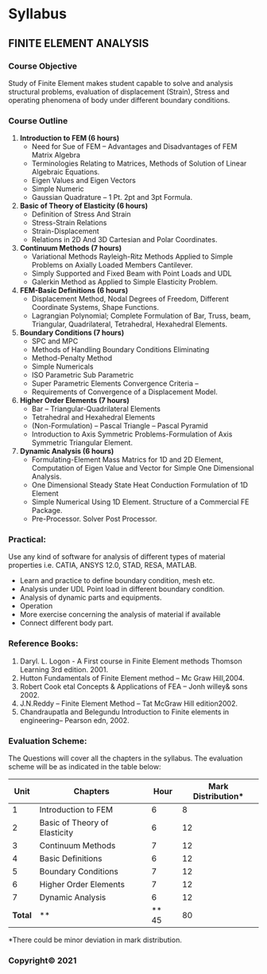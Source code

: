 # Syllabus

## **FINITE  ELEMENT ANALYSIS**

### **Course Objective**

Study of Finite Element makes student capable to solve and  analysis structural problems, evaluation of displacement (Strain), Stress and  operating phenomena of body under different boundary conditions.

### **Course Outline**

1. **Introduction to FEM (6 hours)**
    * Need for Sue of FEM – Advantages and Disadvantages of FEM Matrix  Algebra
    * Terminologies Relating to Matrices, Methods of Solution of  Linear Algebraic Equations.
    * Eigen Values and Eigen Vectors
    * Simple Numeric
    * Gaussian Quadrature – 1 Pt. 2pt and 3pt Formula.
2. **Basic of Theory of Elasticity (6 hours)**
    * Definition of Stress And Strain
    * Stress-Strain Relations
    * Strain-Displacement
    * Relations in 2D And 3D Cartesian and Polar Coordinates.
3. **Continuum Methods (7 hours)**
    * Variational Methods Rayleigh-Ritz Methods Applied to Simple  Problems on Axially Loaded Members Cantilever.
    * Simply Supported and Fixed Beam with Point Loads and UDL
    * Galerkin Method as Applied to Simple Elasticity Problem.
4. **FEM-Basic Definitions (6 hours)**
    * Displacement Method, Nodal Degrees of Freedom, Different  Coordinate Systems, Shape Functions.
    * Lagrangian Polynomial; Complete Formulation of Bar, Truss, beam,  Triangular, Quadrilateral, Tetrahedral, Hexahedral Elements.
5. **Boundary Conditions (7 hours)**
    * SPC and MPC
    * Methods of Handling Boundary Conditions Eliminating
    * Method-Penalty Method
    * Simple Numericals
    * ISO Parametric Sub Parametric
    * Super Parametric Elements Convergence Criteria –
    * Requirements of Convergence of a Displacement Model.
6. **Higher Order Elements (7 hours)**
    * Bar – Triangular-Quadrilateral Elements
    * Tetrahedral and Hexahedral Elements
    * (Non-Formulation) – Pascal Triangle – Pascal Pyramid
    * Introduction to Axis Symmetric Problems-Formulation of Axis  Symmetric Triangular Element.
7. **Dynamic Analysis (6 hours)**
    * Formulating-Element Mass Matrics for 1D and 2D Element,  Computation of Eigen Value and Vector for Simple One Dimensional Analysis.
    * One Dimensional Steady State Heat Conduction Formulation of 1D  Element
    * Simple Numerical Using 1D Element. Structure of a Commercial FE  Package.
    * Pre-Processor. Solver Post Processor.

### **Practical:**

Use any kind of software for analysis of different types of  material properties i.e. CATIA, ANSYS 12.0, STAD, RESA, MATLAB.

* Learn and practice to define boundary condition, mesh etc.
* Analysis under UDL Point load in different boundary condition.
* Analysis of dynamic parts and equipments.
* Operation
* More exercise concerning the analysis of material if available
* Connect different body part.

### **Reference Books:**

1. Daryl. L. Logon - A First course in Finite Element methods  Thomson Learning 3rd edition. 2001.
2. Hutton Fundamentals of Finite Element method – Mc Graw  Hill,2004.
3. Robert Cook etal Concepts & Applications of FEA – Jonh  willey& sons 2002.
4. J.N.Reddy – Finite Element Method – Tat McGraw Hill edition2002.
5. Chandraupatla and Belegundu Introduction to Finite elements in  engineering– Pearson edn, 2002.

### **Evaluation Scheme:**

The Questions will cover all the chapters in the syllabus. The  evaluation scheme will be as indicated in the table below:

| Unit | Chapters | Hour | Mark Distribution* |
|---|---|---|---|
| 1 | Introduction to FEM | 6 | 8 |
| 2 | Basic of Theory of Elasticity | 6 | 12 |
| 3 | Continuum Methods | 7 | 12 |
| 4 | Basic Definitions | 6 | 12 |
| 5 | Boundary Conditions | 7 | 12 |
| 6 | Higher Order Elements | 7 | 12 |
| 7 | Dynamic Analysis | 6 | 12 |
| **Total** | **|** 45 | 80 |

*There could be minor deviation in mark distribution.

### **Copyright&copy; 2021**

